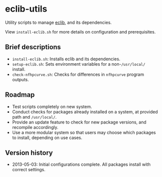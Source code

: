 eclib-utils
===========

Utility scripts to manage [eclib](https://github.com/JohnCremona/eclib), and its dependencies.

View `install-eclib.sh` for more details on configuration and prerequisites. 

## Brief descriptions

- `install-eclib.sh`: Installs eclib and its dependencies.
- `setup-eclib.sh`: Sets environment variables for a non-`/usr/local/` install.
- `check-nfhpcurve.sh`: Checks for differences in `nfhpcurve` program outputs.

## Roadmap

- Test scripts completely on new system.
- Conduct checks for packages already installed on a system, at provided path and `/usr/local/`.
- Provide an update feature to check for new package versions, and recompile accordingly.
- Use a more modular system so that users may choose which packages to install, depending on use cases.

## Version history

- 2013-05-03: Initial configurations complete. All packages install with correct settings.
